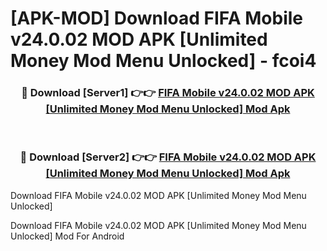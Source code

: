# [APK-MOD] Download FIFA Mobile v24.0.02 MOD APK [Unlimited Money Mod Menu Unlocked] - fcoi4


<div align="center">
<h3>🔴 Download [Server1] 👉👉 <a href="https://apk-comot.site?title=FIFA_Mobile_v24.0.02_MOD_APK_[Unlimited_Money_Mod_Menu_Unlocked]">FIFA Mobile v24.0.02 MOD APK [Unlimited Money Mod Menu Unlocked] Mod Apk</a></h3><br>
<h3>🔴 Download [Server2] 👉👉 <a href="https://apk-comot.site?title=FIFA_Mobile_v24.0.02_MOD_APK_[Unlimited_Money_Mod_Menu_Unlocked]">FIFA Mobile v24.0.02 MOD APK [Unlimited Money Mod Menu Unlocked] Mod Apk</a></h3>
</div>



Download FIFA Mobile v24.0.02 MOD APK [Unlimited Money Mod Menu Unlocked] 

Download FIFA Mobile v24.0.02 MOD APK [Unlimited Money Mod Menu Unlocked] Mod For Android